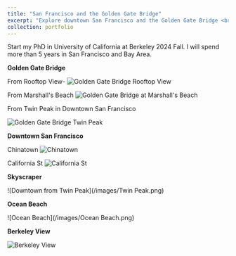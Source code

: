 ```yaml
---
title: "San Francisco and the Golden Gate Bridge"
excerpt: "Explore downtown San Francisco and the Golden Gate Bridge <br/><img src='/images/GoldenBridge02.jpg'>"
collection: portfolio
---
```


Start my PhD in University of California at Berkeley 2024 Fall. I will spend more than 5 years in San Francisco and Bay Area.

**Golden Gate Bridge**

From Rooftop View-
![Golden Gate Bridge Rooftop View](/images/GoldenBridge01.jpg)

From Marshall's Beach
![Golden Gate Bridge at Marshall's Beach](/images/GoldenBridge02.jpg)

From Twin Peak in Downtown San Francisco

![Golden Gate Bridge Twin Peak](/images/GoldenGateTwinPeak.png)

**Downtown San Francisco**

Chinatown
![Chinatown](/images/Chinatown.jpg)

California St
![California St](/images/Downtown.jpg)

**Skyscraper**

![Downtown from Twin Peak](/images/Twin Peak.png)

**Ocean Beach**

![Ocean Beach](/images/Ocean Beach.png)

**Berkeley View**

![Berkeley View](/images/BigC.jpg)

